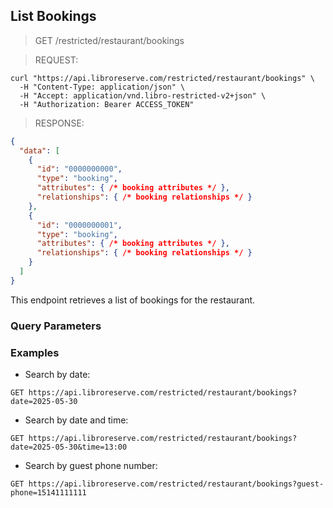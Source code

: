 ## List Bookings

> <span class="method get">GET</span> /restricted/restaurant/bookings

> REQUEST:

```shell
curl "https://api.libroreserve.com/restricted/restaurant/bookings" \
  -H "Content-Type: application/json" \
  -H "Accept: application/vnd.libro-restricted-v2+json" \
  -H "Authorization: Bearer ACCESS_TOKEN"
```


> RESPONSE:

```json
{
  "data": [
    {
      "id": "0000000000",
      "type": "booking",
      "attributes": { /* booking attributes */ },
      "relationships": { /* booking relationships */ }
    },
    {
      "id": "0000000001",
      "type": "booking",
      "attributes": { /* booking attributes */ },
      "relationships": { /* booking relationships */ }
    }
  ]
}
```

This endpoint retrieves a list of bookings for the restaurant.

### Query Parameters

<span class="dynamic-attributes" data-attr-type="bookingList"></span>

### Examples

- Search by date:

`GET https://api.libroreserve.com/restricted/restaurant/bookings?date=2025-05-30`

- Search by date and time:

`GET https://api.libroreserve.com/restricted/restaurant/bookings?date=2025-05-30&time=13:00`

- Search by guest phone number:

`GET https://api.libroreserve.com/restricted/restaurant/bookings?guest-phone=15141111111`
